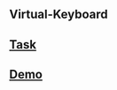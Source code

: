 ## Virtual-Keyboard
## [Task](https://github.com/rolling-scopes-school/tasks/blob/master/tasks/virtual-keyboard/virtual-keyboard-en.md)
## [Demo](https://dima92.github.io/virtual_keyboard)
